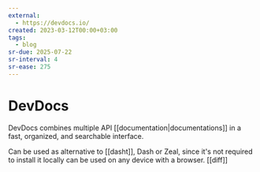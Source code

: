 ```yaml
---
external:
  - https://devdocs.io/
created: 2023-03-12T00:00+03:00
tags:
  - blog
sr-due: 2025-07-22
sr-interval: 4
sr-ease: 275
---
```


# DevDocs

DevDocs combines multiple API [[documentation|documentations]] in a fast,
organized, and searchable interface.

Can be used as alternative to [[dasht]], Dash or Zeal, since it's not required
to install it locally can be used on any device with a browser.
[[diff]]
